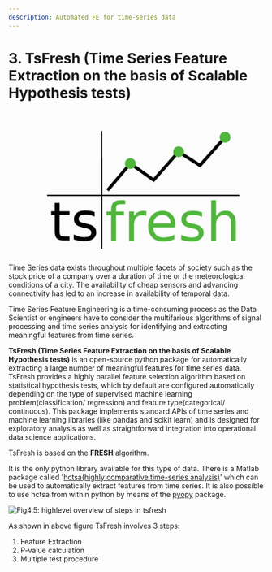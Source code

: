 ```yaml
---
description: Automated FE for time-series data
---
```


# 3. TsFresh \(Time Series Feature Extraction on the basis of Scalable Hypothesis tests\)

![Fig4.4: TsFresh](../../.gitbook/assets/screen-shot-2020-08-15-at-7.32.42-pm.png)



Time Series data exists throughout multiple facets of society such as the stock price of a company over a duration of time or the meteorological conditions of a city. The availability of cheap sensors and advancing connectivity has led to an increase in availability of temporal data.

Time Series Feature Engineering is a time-consuming process as the Data Scientist or engineers have to consider the multifarious algorithms of signal processing and time series analysis for identifying and extracting meaningful features from time series.

**TsFresh \(Time Series Feature Extraction on the basis of Scalable Hypothesis tests\)** is an open-source python package for automatically extracting a large number of meaningful features for time series data. TsFresh provides a highly parallel feature selection algorithm based on statistical hypothesis tests, which by default are configured automatically depending on the type of supervised machine learning problem\(classification/ regression\) and feature type\(categorical/ continuous\). This package implements standard APIs of time series and machine learning libraries \(like pandas and scikit learn\) and is designed for exploratory analysis as well as straightforward integration into operational data science applications.

TsFresh is based on the **FRESH** algorithm.

It is the only python library available for this type of data. There is a Matlab package called '[hctsa\(highly comparative time-series analysis\)](https://github.com/benfulcher/hctsa)' which can be used to automatically extract features from time series. It is also possible to use hctsa from within python by means of the [pyopy](https://github.com/strawlab/pyopy) package.  


![Fig4.5: highlevel overview of steps in tsfresh](https://lh5.googleusercontent.com/K53sYYLxo2p0fWd8f3R6_Xe5tz_HfSeSf-Kjuql961Qjaa8P1fRqkNTS7CwDFIeswMiI918ycoWic4J-5h3iO64QBBQX_QBmbkdgRcorB8TOyeWZr65H-QLHH8JLu7rAp-_cfqWw)

As shown in above figure TsFresh involves 3 steps:

1. Feature Extraction
2. P-value calculation
3. Multiple test procedure

